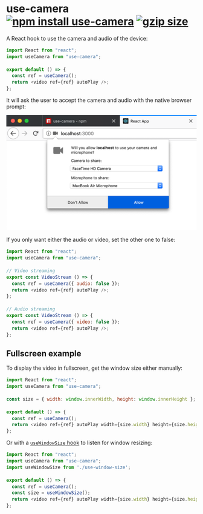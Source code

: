 # use-camera [![npm install use-camera](https://img.shields.io/badge/npm%20install-use--camera-blue.svg)](https://www.npmjs.com/package/use-camera) [![gzip size](https://img.badgesize.io/franciscop/use-camera/master/index.min.js.svg?compression=gzip)](https://github.com/franciscop/use-camera/blob/master/index.min.js)

A React hook to use the camera and audio of the device:

```js
import React from "react";
import useCamera from "use-camera";

export default () => {
  const ref = useCamera();
  return <video ref={ref} autoPlay />;
};
```

It will ask the user to accept the camera and audio with the native browser prompt:

![Camera Prompt](./assets/prompt.png)

If you only want either the audio or video, set the other one to false:

```js
import React from "react";
import useCamera from "use-camera";

// Video streaming
export const VideoStream () => {
  const ref = useCamera({ audio: false });
  return <video ref={ref} autoPlay />;
};

// Audio streaming
export const VideoStream () => {
  const ref = useCamera({ video: false });
  return <video ref={ref} autoPlay />;
};
```


## Fullscreen example

To display the video in fullscreen, get the window size either manually:

```js
import React from "react";
import useCamera from "use-camera";

const size = { width: window.innerWidth, height: window.innerHeight };

export default () => {
  const ref = useCamera();
  return <video ref={ref} autoPlay width={size.width} height={size.height} />;
};
```

Or with a [`useWindowSize` hook](https://usehooks.com/useWindowSize/) to listen for window resizing:

```js
import React from "react";
import useCamera from "use-camera";
import useWindowSize from './use-window-size';

export default () => {
  const ref = useCamera();
  const size = useWindowSize();
  return <video ref={ref} autoPlay width={size.width} height={size.height} />;
};
```
